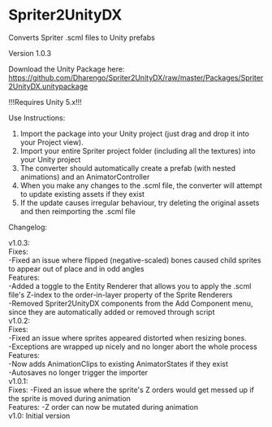 # Spriter2UnityDX
Converts Spriter .scml files to Unity prefabs

Version 1.0.3

Download the Unity Package here: https://github.com/Dharengo/Spriter2UnityDX/raw/master/Packages/Spriter2UnityDX.unitypackage

!!!Requires Unity 5.x!!!

Use Instructions:

1) Import the package into your Unity project (just drag and drop it into your Project view).<br>
2) Import your entire Spriter project folder (including all the textures) into your Unity project<br>
3) The converter should automatically create a prefab (with nested animations) and an AnimatorController<br>
4) When you make any changes to the .scml file, the converter will attempt to update existing assets if they exist<br>
5) If the update causes irregular behaviour, try deleting the original assets and then reimporting the .scml file

Changelog:

v1.0.3:<br>
Fixes:<br>
-Fixed an issue where flipped (negative-scaled) bones caused child sprites to appear out of place and in odd angles<br>
Features:<br>
-Added a toggle to the Entity Renderer that allows you to apply the .scml file's Z-index to the order-in-layer property of the Sprite Renderers<br>
-Removed Spriter2UnityDX components from the Add Component menu, since they are automatically added or removed through script<br>
v1.0.2:<br>
Fixes:<br>
-Fixed an issue where sprites appeared distorted when resizing bones.<br>
-Exceptions are wrapped up nicely and no longer abort the whole process<br>
Features:<br>
-Now adds AnimationClips to existing AnimatorStates if they exist<br>
-Autosaves no longer trigger the importer<br>
v1.0.1:<br>
Fixes: -Fixed an issue where the sprite's Z orders would get messed up if the sprite is moved during animation<br>
Features: -Z order can now be mutated during animation<br>
v1.0: Initial version
